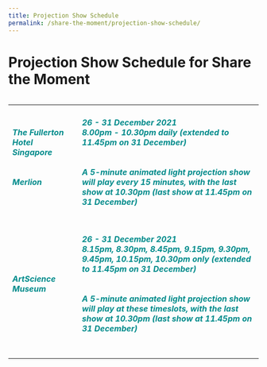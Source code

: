 ```yaml
---
title: Projection Show Schedule
permalink: /share-the-moment/projection-show-schedule/
---
```

# Projection Show Schedule for Share the Moment

<table class="table-v">
<table style="width:100%">
    <tr>
    <td>
     <h5><font color="darkcyan"><b>The Fullerton Hotel Singapore <br><br><br> Merlion</b></font></h5>
     <br>
    </td>
    <td>
      <h5><font color="darkcyan">26 - 31 December 2021</font>
      <font color="darkcyan"><br>8.00pm - 10.30pm daily (extended to 11.45pm on 31 December)</font><br><font color="darkcyan"><br><br>A 5-minute animated light projection show will play every 15 minutes, with the last show at 10.30pm (last show at 11.45pm on 31 December)</font></h5>
<tr>
    <td>
     <h5><font color="darkcyan"><b>ArtScience Museum</b></font></h5>
     <br>
    </td>
    <td>
      <h5><font color="darkcyan">26 - 31 December 2021</font>
      <font color="darkcyan"><br>8.15pm, 8.30pm, 8.45pm, 9.15pm, 9.30pm, 9.45pm, 10.15pm, 10.30pm only (extended to 11.45pm on 31 December)</font>
     <br>
      <br>
      <font color="darkcyan"><br>A 5-minute animated light projection show will play at these timeslots, with the last show at 10.30pm (last show at 11.45pm on 31 December)</font></h5>
      <br>
<tr>